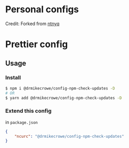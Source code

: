 # Personal configs

Credit:  Forked from [ntnyq](https://github.com/ntnyq/configs)

# Prettier config

## Usage

### Install

```bash
$ npm i @drmikecrowe/config-npm-check-updates -D
# OR
$ yarn add @drmikecrowe/config-npm-check-updates -D
```

### Extend this config

in `package.json`

```json
{
    "ncurc": "@drmikecrowe/config-npm-check-updates"
}
```
